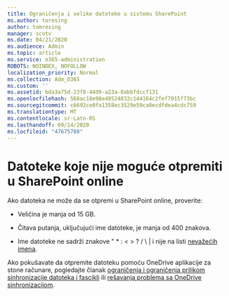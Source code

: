 ```yaml
---
title: Ograničenja i velike datoteke u sistemu SharePoint
ms.author: toresing
author: tomresing
manager: scotv
ms.date: 04/21/2020
ms.audience: Admin
ms.topic: article
ms.service: o365-administration
ROBOTS: NOINDEX, NOFOLLOW
localization_priority: Normal
ms.collection: Adm_O365
ms.custom: ''
ms.assetid: bda3a75d-23f8-44d9-a23a-0abbfdccf131
ms.openlocfilehash: 568ac18e98e49524832c144164c2fef7915f73bc
ms.sourcegitcommit: c6692ce0fa1358ec3529e59ca0ecdfdea4cdc759
ms.translationtype: MT
ms.contentlocale: sr-Latn-RS
ms.lasthandoff: 09/14/2020
ms.locfileid: "47675780"
---
```

# <a name="files-that-cant-be-uploaded-to-sharepoint-online"></a>Datoteke koje nije moguće otpremiti u SharePoint online

Ako datoteka ne može da se otpremi u SharePoint online, proverite:
  
- Veličina je manja od 15 GB.
    
- Čitava putanja, uključujući ime datoteke, je manja od 400 znakova.
    
- Ime datoteke ne sadrži znakove " \* : \< \> ? / \ | i nije na listi [nevažećih imena](https://go.microsoft.com/fwlink/?linkid=866430).
    
Ako pokušavate da otpremite datoteku pomoću OneDrive aplikacije za stone računare, pogledajte članak [ograničenja i ograničenja prilikom sinhronizacije datoteka i fascikli](httpsbv://go.microsoft.com/fwlink/p/?LinkID=717734) ili [rešavanja problema sa OneDrive sinhronizacijom](https://go.microsoft.com/fwlink/?linkid=866431).
  

